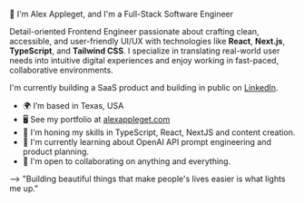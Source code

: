 👋 I'm Alex Appleget, and I'm a Full-Stack Software Engineer

Detail-oriented Frontend Engineer passionate about crafting clean, accessible, and user-friendly UI/UX with technologies like **React**, **Next.js**, **TypeScript**, and **Tailwind CSS**. I specialize in translating real-world user needs into intuitive digital experiences and enjoy working in fast-paced, collaborative environments.

I'm currently building a SaaS product and building in public on [LinkedIn](https://www.linkedin.com/in/alex-appleget/).

- 🌍 I’m based in Texas, USA
- 🖥️ See my portfolio at [alexappleget.com](https://www.alexappleget.com)
- 🌱 I'm honing my skills in TypeScript, React, NextJS and content creation.
- 🧠 I'm currently learning about OpenAI API prompt engineering and product planning.
- 🤝 I'm open to collaborating on anything and everything.

--> "Building beautiful things that make people's lives easier is what lights me up."
